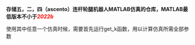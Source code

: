 **存储五，二，四（ascento）连杆轮腿机器人MATLAB仿真的仓库，MATLAB最低版本不小于<font color = red>*2022b*</font>**

使用其中任意一个仿真时候，需要首先运行get_k函数，用以计算仿真所需全部参数

